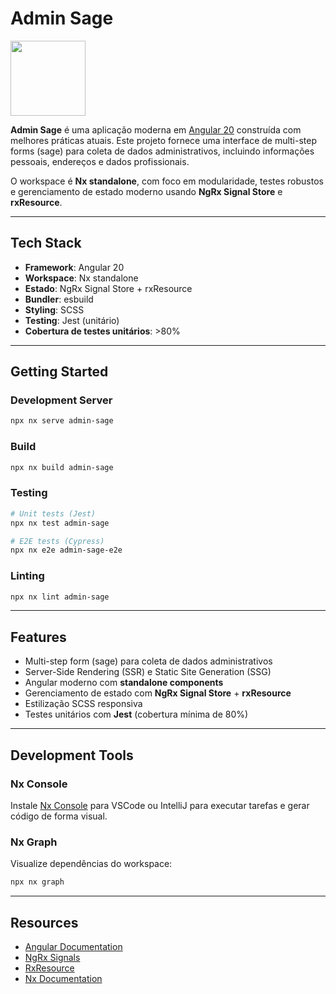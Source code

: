 # Admin Sage

<a alt="Angular logo" href="https://angular.dev" target="_blank" rel="noreferrer"><img src="https://angular.dev/assets/images/press-kit/angular_wordmark_gradient.png" width="120"></a>

**Admin Sage** é uma aplicação moderna em [Angular 20](https://angular.dev) construída com melhores práticas atuais. Este projeto fornece uma interface de multi-step forms (sage) para coleta de dados administrativos, incluindo informações pessoais, endereços e dados profissionais.

O workspace é **Nx standalone**, com foco em modularidade, testes robustos e gerenciamento de estado moderno usando **NgRx Signal Store** e **rxResource**.

---

## Tech Stack

- **Framework**: Angular 20
- **Workspace**: Nx standalone
- **Estado**: NgRx Signal Store + rxResource
- **Bundler**: esbuild
- **Styling**: SCSS
- **Testing**: Jest (unitário)
- **Cobertura de testes unitários**: >80%

---

## Getting Started

### Development Server

```sh
npx nx serve admin-sage
```

### Build

```sh
npx nx build admin-sage
```

### Testing

```sh
# Unit tests (Jest)
npx nx test admin-sage

# E2E tests (Cypress)
npx nx e2e admin-sage-e2e
```

### Linting

```sh
npx nx lint admin-sage
```

---

## Features

- Multi-step form (sage) para coleta de dados administrativos
- Server-Side Rendering (SSR) e Static Site Generation (SSG)
- Angular moderno com **standalone components**
- Gerenciamento de estado com **NgRx Signal Store** + **rxResource**
- Estilização SCSS responsiva
- Testes unitários com **Jest** (cobertura mínima de 80%)

---

## Development Tools

### Nx Console

Instale [Nx Console](https://nx.dev/getting-started/editor-setup) para VSCode ou IntelliJ para executar tarefas e gerar código de forma visual.

### Nx Graph

Visualize dependências do workspace:

```sh
npx nx graph
```

---

## Resources

- [Angular Documentation](https://angular.dev)
- [NgRx Signals](https://ngrx.io/guide/signals)
- [RxResource](https://ngrx.io/guide/resource)
- [Nx Documentation](https://nx.dev)
